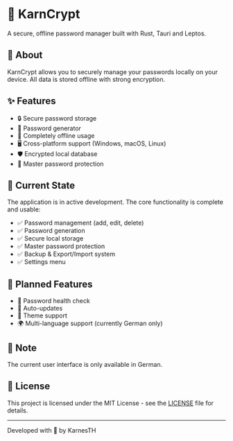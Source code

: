 # 🔐 KarnCrypt

A secure, offline password manager built with Rust, Tauri and Leptos.

## 🎯 About

KarnCrypt allows you to securely manage your passwords locally on your device. All data is stored offline with strong encryption.

## ✨ Features

- 🔒 Secure password storage
- 🎲 Password generator
- 💾 Completely offline usage
- 🖥️ Cross-platform support (Windows, macOS, Linux)
- 🛡️ Encrypted local database
- 🔐 Master password protection

## 🚀 Current State

The application is in active development. The core functionality is complete and usable:
- ✅ Password management (add, edit, delete)
- ✅ Password generation
- ✅ Secure local storage
- ✅ Master password protection
- ✅ Backup & Export/Import system
- ✅ Settings menu

## 📝 Planned Features

- 🏥 Password health check
- 🔄 Auto-updates
- 🎨 Theme support
- 🌍 Multi-language support (currently German only)

## 📢 Note

The current user interface is only available in German.

## 📄 License

This project is licensed under the MIT License - see the [LICENSE](LICENSE) file for details.

---
Developed with 💜 by KarnesTH
